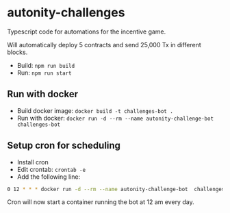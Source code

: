 # autonity-challenges

Typescript code for automations for the incentive game.

Will automatically deploy 5 contracts and send 25,000 Tx in different blocks.

- Build: `npm run build`
- Run: `npm run start`

## Run with docker

- Build docker image: `docker build -t challenges-bot .`
- Run with docker: `docker run -d --rm --name autonity-challenge-bot  challenges-bot`

## Setup cron for scheduling 

- Install cron
- Edit crontab: `crontab -e`
- Add the following line:

```bash
0 12 * * * docker run -d --rm --name autonity-challenge-bot  challenges-bot
```

Cron will now start a container running the bot at 12 am every day.